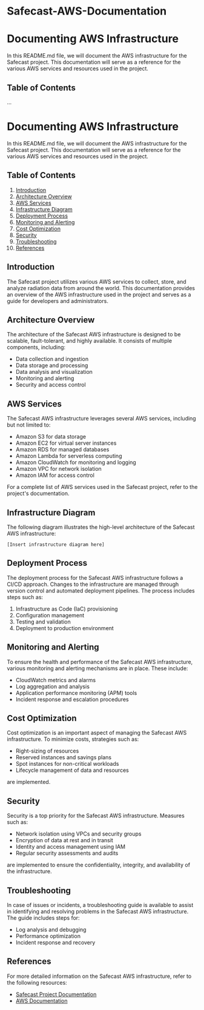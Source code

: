 # Safecast-AWS-Documentation

# Documenting AWS Infrastructure

In this README.md file, we will document the AWS infrastructure for the Safecast project. This documentation will serve as a reference for the various AWS services and resources used in the project.

## Table of Contents
...
# Documenting AWS Infrastructure

In this README.md file, we will document the AWS infrastructure for the Safecast project. This documentation will serve as a reference for the various AWS services and resources used in the project.

## Table of Contents

1. [Introduction](#introduction)
2. [Architecture Overview](#architecture-overview)
3. [AWS Services](#aws-services)
4. [Infrastructure Diagram](#infrastructure-diagram)
5. [Deployment Process](#deployment-process)
6. [Monitoring and Alerting](#monitoring-and-alerting)
7. [Cost Optimization](#cost-optimization)
8. [Security](#security)
9. [Troubleshooting](#troubleshooting)
10. [References](#references)

## Introduction

The Safecast project utilizes various AWS services to collect, store, and analyze radiation data from around the world. This documentation provides an overview of the AWS infrastructure used in the project and serves as a guide for developers and administrators.

## Architecture Overview

The architecture of the Safecast AWS infrastructure is designed to be scalable, fault-tolerant, and highly available. It consists of multiple components, including:

- Data collection and ingestion
- Data storage and processing
- Data analysis and visualization
- Monitoring and alerting
- Security and access control

## AWS Services

The Safecast AWS infrastructure leverages several AWS services, including but not limited to:

- Amazon S3 for data storage
- Amazon EC2 for virtual server instances
- Amazon RDS for managed databases
- Amazon Lambda for serverless computing
- Amazon CloudWatch for monitoring and logging
- Amazon VPC for network isolation
- Amazon IAM for access control

For a complete list of AWS services used in the Safecast project, refer to the project's documentation.

## Infrastructure Diagram

The following diagram illustrates the high-level architecture of the Safecast AWS infrastructure:

```
[Insert infrastructure diagram here]
```

## Deployment Process

The deployment process for the Safecast AWS infrastructure follows a CI/CD approach. Changes to the infrastructure are managed through version control and automated deployment pipelines. The process includes steps such as:

1. Infrastructure as Code (IaC) provisioning
2. Configuration management
3. Testing and validation
4. Deployment to production environment

## Monitoring and Alerting

To ensure the health and performance of the Safecast AWS infrastructure, various monitoring and alerting mechanisms are in place. These include:

- CloudWatch metrics and alarms
- Log aggregation and analysis
- Application performance monitoring (APM) tools
- Incident response and escalation procedures

## Cost Optimization

Cost optimization is an important aspect of managing the Safecast AWS infrastructure. To minimize costs, strategies such as:

- Right-sizing of resources
- Reserved instances and savings plans
- Spot instances for non-critical workloads
- Lifecycle management of data and resources

are implemented.

## Security

Security is a top priority for the Safecast AWS infrastructure. Measures such as:

- Network isolation using VPCs and security groups
- Encryption of data at rest and in transit
- Identity and access management using IAM
- Regular security assessments and audits

are implemented to ensure the confidentiality, integrity, and availability of the infrastructure.

## Troubleshooting

In case of issues or incidents, a troubleshooting guide is available to assist in identifying and resolving problems in the Safecast AWS infrastructure. The guide includes steps for:

- Log analysis and debugging
- Performance optimization
- Incident response and recovery

## References

For more detailed information on the Safecast AWS infrastructure, refer to the following resources:

- [Safecast Project Documentation](https://safecast.org/)
- [AWS Documentation](https://docs.aws.amazon.com/)
